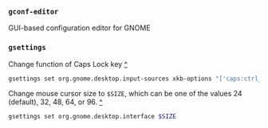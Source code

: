 ### `gconf-editor`
GUI-based configuration editor for GNOME

### `gsettings`

Change function of Caps Lock key [^](https://superuser.com/questions/1196241/how-to-remap-caps-lock-on-wayland 'superuser.com - "How to remap CAPS LOCK on Wayland"')
```sh
gsettings set org.gnome.desktop.input-sources xkb-options "['caps:ctrl_modifier']"
```
Change mouse cursor size to `$SIZE`, which can be one of the values 24 (default), 32, 48, 64, or 96. [^](https://vitux.com/how-to-change-cursor-size-on-ubuntu-desktop/ "vitux.com: \"Change cursor size on Ubuntu through the command line\"")
```sh
gsettings set org.gnome.desktop.interface $SIZE
```